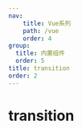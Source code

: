 ```yaml
---
nav:
    title: Vue系列
    path: /vue
    order: 4
group:
  title: 内置组件
  order: 5
title: transition
order: 2
---
```


# transition
